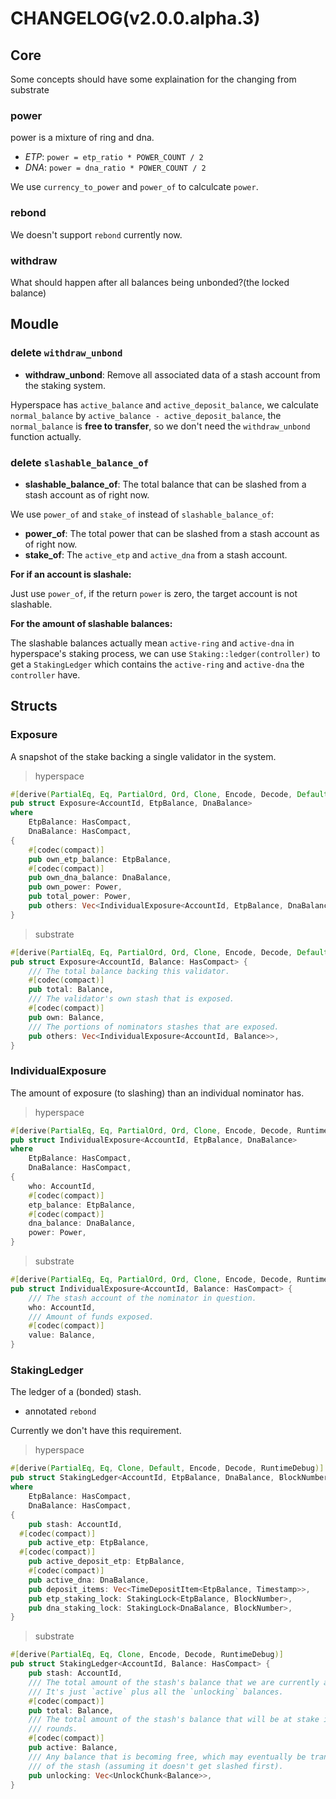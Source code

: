 # CHANGELOG(v2.0.0.alpha.3)

## Core

Some concepts should have some explaination for the changing from substrate

### power

power is a mixture of ring and dna.

+ *ETP*: `power = etp_ratio * POWER_COUNT / 2`
+ *DNA*: `power = dna_ratio * POWER_COUNT / 2`

We use `currency_to_power` and `power_of` to calculcate `power`.

### rebond

We doesn't support `rebond` currently now.

### withdraw

What should happen after all balances being unbonded?(the locked balance)


## Moudle
### delete `withdraw_unbond`

+ **withdraw_unbond**: Remove all associated data of a stash account from the staking system.

Hyperspace has `active_balance` and `active_deposit_balance`, we calculate `normal_balance` by `active_balance - active_deposit_balance`, the `normal_balance` is **free to transfer**, so we don't need the `withdraw_unbond` function actually.

### delete `slashable_balance_of`

+ **slashable_balance_of**: The total balance that can be slashed from a stash account as of right now.

We use `power_of` and `stake_of` instead of `slashable_balance_of`:

+ **power_of**: The total power that can be slashed from a stash account as of right now.
+ **stake_of**: The `active_etp` and `active_dna` from a stash account.

**For if an account is slashale:**

Just use `power_of`, if the return `power` is zero, the target account is not slashable.

**For the amount of slashable balances:**

The slashable balances actually mean `active-ring` and `active-dna` in hyperspace's staking
process, we can use `Staking::ledger(controller)` to get a `StakingLedger` which contains
the `active-ring` and `active-dna` the `controller` have.

## Structs

### Exposure

A snapshot of the stake backing a single validator in the system.

> hyperspace

```rust
#[derive(PartialEq, Eq, PartialOrd, Ord, Clone, Encode, Decode, Default, RuntimeDebug)]
pub struct Exposure<AccountId, EtpBalance, DnaBalance>
where
	EtpBalance: HasCompact,
	DnaBalance: HasCompact,
{
	#[codec(compact)]
	pub own_etp_balance: EtpBalance,
	#[codec(compact)]
	pub own_dna_balance: DnaBalance,
	pub own_power: Power,
	pub total_power: Power,
	pub others: Vec<IndividualExposure<AccountId, EtpBalance, DnaBalance>>,
}
```

> substrate

```rust
#[derive(PartialEq, Eq, PartialOrd, Ord, Clone, Encode, Decode, Default, RuntimeDebug)]
pub struct Exposure<AccountId, Balance: HasCompact> {
	/// The total balance backing this validator.
	#[codec(compact)]
	pub total: Balance,
	/// The validator's own stash that is exposed.
	#[codec(compact)]
	pub own: Balance,
	/// The portions of nominators stashes that are exposed.
	pub others: Vec<IndividualExposure<AccountId, Balance>>,
}
```

### IndividualExposure

The amount of exposure (to slashing) than an individual nominator has.

> hyperspace

```rust
#[derive(PartialEq, Eq, PartialOrd, Ord, Clone, Encode, Decode, RuntimeDebug)]
pub struct IndividualExposure<AccountId, EtpBalance, DnaBalance>
where
	EtpBalance: HasCompact,
	DnaBalance: HasCompact,
{
	who: AccountId,
	#[codec(compact)]
	etp_balance: EtpBalance,
	#[codec(compact)]
	dna_balance: DnaBalance,
	power: Power,
}
```

> substrate
```rust
#[derive(PartialEq, Eq, PartialOrd, Ord, Clone, Encode, Decode, RuntimeDebug)]
pub struct IndividualExposure<AccountId, Balance: HasCompact> {
	/// The stash account of the nominator in question.
	who: AccountId,
	/// Amount of funds exposed.
	#[codec(compact)]
	value: Balance,
}
```


### StakingLedger

The ledger of a (bonded) stash.

+ annotated `rebond`

Currently we don't have this requirement.

> hyperspace
```rust
#[derive(PartialEq, Eq, Clone, Default, Encode, Decode, RuntimeDebug)]
pub struct StakingLedger<AccountId, EtpBalance, DnaBalance, BlockNumber, Timestamp>
where
	EtpBalance: HasCompact,
	DnaBalance: HasCompact,
{
	pub stash: AccountId,
  #[codec(compact)]
	pub active_etp: EtpBalance,
  #[codec(compact)]
	pub active_deposit_etp: EtpBalance,
	#[codec(compact)]
	pub active_dna: DnaBalance,
	pub deposit_items: Vec<TimeDepositItem<EtpBalance, Timestamp>>,
	pub etp_staking_lock: StakingLock<EtpBalance, BlockNumber>,
	pub dna_staking_lock: StakingLock<DnaBalance, BlockNumber>,
}
```

> substrate

```rust
#[derive(PartialEq, Eq, Clone, Encode, Decode, RuntimeDebug)]
pub struct StakingLedger<AccountId, Balance: HasCompact> {
	pub stash: AccountId,
	/// The total amount of the stash's balance that we are currently accounting for.
	/// It's just `active` plus all the `unlocking` balances.
	#[codec(compact)]
	pub total: Balance,
	/// The total amount of the stash's balance that will be at stake in any forthcoming
	/// rounds.
	#[codec(compact)]
	pub active: Balance,
	/// Any balance that is becoming free, which may eventually be transferred out
	/// of the stash (assuming it doesn't get slashed first).
	pub unlocking: Vec<UnlockChunk<Balance>>,
}
```
